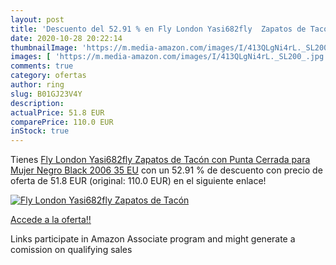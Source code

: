 ```yaml
---
layout: post
title: 'Descuento del 52.91 % en Fly London Yasi682fly  Zapatos de Tacón '
date: 2020-10-28 20:22:14
thumbnailImage: 'https://m.media-amazon.com/images/I/413QLgNi4rL._SL200_.jpg'
images: [ 'https://m.media-amazon.com/images/I/413QLgNi4rL._SL200_.jpg' ]
comments: true
category: ofertas
author: ring
slug: B01GJ23V4Y
description:
actualPrice: 51.8 EUR
comparePrice: 110.0 EUR
inStock: true
---
```


Tienes [Fly London Yasi682fly  Zapatos de Tacón con Punta Cerrada para Mujer  Negro  Black 2006   35 EU](https://www.amazon.es/dp/B01GJ23V4Y/?tag=tolees-21) con un 52.91 % de descuento con precio de oferta de 51.8 EUR (original: 110.0 EUR) en el siguiente enlace!

[![Fly London Yasi682fly  Zapatos de Tacón ](https://m.media-amazon.com/images/I/413QLgNi4rL._SL200_.jpg)](https://www.amazon.es/dp/B01GJ23V4Y/?tag=tolees-21)

[Accede a la oferta!!](https://www.amazon.es/dp/B01GJ23V4Y/?tag=tolees-21)

Links participate in Amazon Associate program and might generate a comission on qualifying sales


